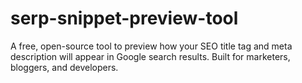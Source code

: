 # serp-snippet-preview-tool
A free, open-source tool to preview how your SEO title tag and meta description will appear in Google search results. Built for marketers, bloggers, and developers.
